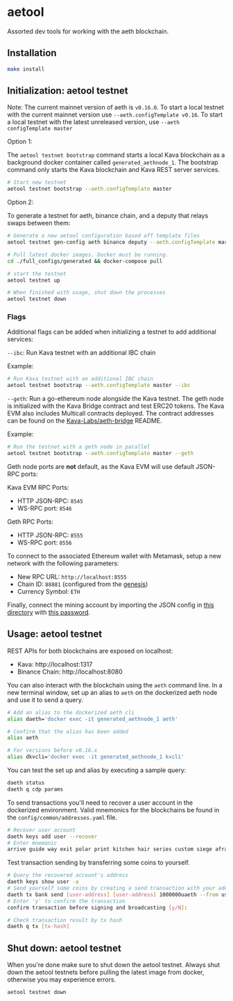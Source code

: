 # aetool

Assorted dev tools for working with the aeth blockchain.

## Installation

```bash
make install
```

## Initialization: aetool testnet

Note: The current mainnet version of aeth is `v0.16.0`. To start a local testnet
with the current mainnet version use `--aeth.configTemplate v0.16`. To start a
local testnet with the latest unreleased version, use
`--aeth configTemplate master`

Option 1:

The `aetool testnet bootstrap` command starts a local Kava blockchain as a
background docker container called `generated_aethnode_1`. The bootstrap command
only starts the Kava blockchain and Kava REST server services.

```bash
# Start new testnet
aetool testnet bootstrap --aeth.configTemplate master
```

Option 2:

To generate a testnet for aeth, binance chain, and a deputy that relays swaps between them:

```bash
# Generate a new aetool configuration based off template files
aetool testnet gen-config aeth binance deputy --aeth.configTemplate master

# Pull latest docker images. Docker must be running.
cd ./full_configs/generated && docker-compose pull

# start the testnet
aetool testnet up

# When finished with usage, shut down the processes
aetool testnet down
```

### Flags

Additional flags can be added when initializing a testnet to add additional
services:

`--ibc`: Run Kava testnet with an additional IBC chain

Example:

```bash
# Run Kava testnet with an additional IBC chain
aetool testnet bootstrap --aeth.configTemplate master --ibc
```

`--geth`: Run a go-ethereum node alongside the Kava testnet. The geth node is
initialized with the Kava Bridge contract and test ERC20 tokens. The Kava EVM
also includes Multicall contracts deployed. The contract addresses can be found
on the [Kava-Labs/aeth-bridge](https://github.com/Kava-Labs/aeth-bridge#development)
README.

Example:

```bash
# Run the testnet with a geth node in parallel
aetool testnet bootstrap --aeth.configTemplate master --geth
```

Geth node ports are **not** default, as the Kava EVM will use default JSON-RPC
ports:

Kava EVM RPC Ports:

* HTTP JSON-RPC: `8545`
* WS-RPC port: `8546`

Geth RPC Ports:

* HTTP JSON-RPC: `8555`
* WS-RPC port: `8556`

To connect to the associated Ethereum wallet with Metamask, setup a new network with the following parameters:
* New RPC URL: `http://localhost:8555`
* Chain ID: `88881` (configured from the [genesis](config/templates/geth/initstate/genesis.json#L3))
* Currency Symbol: `ETH`

Finally, connect the mining account by importing the JSON config in [this directory](config/templates/geth/initstate/.geth/keystore)
with [this password](config/templates/geth/initstate/eth-password).

## Usage: aetool testnet

REST APIs for both blockchains are exposed on localhost:

- Kava: http://localhost:1317
- Binance Chain: http://localhost:8080

You can also interact with the blockchain using the `aeth` command line. In a
new terminal window, set up an alias to `aeth` on the dockerized aeth node and
use it to send a query.

```bash
# Add an alias to the dockerized aeth cli
alias daeth='docker exec -it generated_aethnode_1 aeth'

# Confirm that the alias has been added
alias aeth

# For versions before v0.16.x
alias dkvcli='docker exec -it generated_aethnode_1 kvcli'
```

You can test the set up and alias by executing a sample query:

```bash
daeth status
daeth q cdp params
```

To send transactions you'll need to recover a user account in the dockerized environment. Valid mnemonics for the blockchains be found in the `config/common/addresses.yaml` file.

```bash
# Recover user account
daeth keys add user --recover
# Enter mnemonic
arrive guide way exit polar print kitchen hair series custom siege afraid shrug crew fashion mind script divorce pattern trust project regular robust safe
```

Test transaction sending by transferring some coins to yourself.

```bash
# Query the recovered account's address
daeth keys show user -a
# Send yourself some coins by creating a send transaction with your address as both sender and receiver
daeth tx bank send [user-address] [user-address] 1000000uaeth --from user
# Enter 'y' to confirm the transaction
confirm transaction before signing and broadcasting [y/N]:

# Check transaction result by tx hash
daeth q tx [tx-hash]
```

## Shut down: aetool testnet

When you're done make sure to shut down the aetool testnet. Always shut down the aetool testnets before pulling the latest image from docker, otherwise you may experience errors.

```bash
aetool testnet down
```
